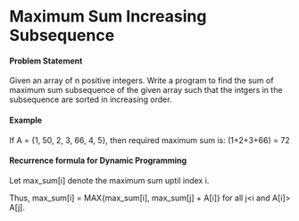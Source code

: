 # Maximum Sum Increasing Subsequence

#### Problem Statement
Given an array of n positive integers. Write a program to find the sum of maximum sum subsequence of the given array such that the intgers in the subsequence are sorted in increasing order.

#### Example

If A = {1, 50, 2, 3, 66, 4, 5}, then required maximum sum is: (1+2+3+66) = 72

#### Recurrence formula for Dynamic Programming

Let max_sum[i] denote the maximum sum uptil index i.

Thus, max_sum[i] = MAX{max_sum[i], max_sum[j] + A[i]} for all j<i and A[i]> A[j].
		